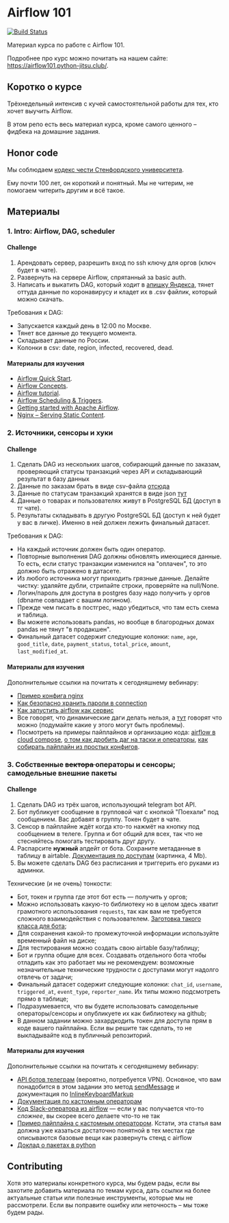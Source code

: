 # Airflow 101

[![Build Status](https://travis-ci.org/python-jitsu/airflow101.svg?branch=master)](https://travis-ci.org/python-jitsu/airflow101)

Материал курса по работе с Airflow 101.

Подробнее про курс можно почитать на нашем сайте: <https://airflow101.python-jitsu.club/>.

## Коротко о курсе

Трёхнедельный интенсив с кучей самостоятельной работы для тех, кто
хочет выучить Airflow.

В этом репо есть весь материал курса, кроме самого ценного – фидбека
на домашние задания.

## Honor code

Мы соблюдаем
[кодекс чести Стенфордского университета](https://communitystandards.stanford.edu/policies-and-guidance/honor-code).

Ему почти 100 лет, он короткий и понятный. Мы не читерим, не помогаем
читерить другим и всё такое.

## Материалы

### 1. Intro: Airflow, DAG, scheduler

#### Challenge

1. Арендовать сервер, разрешить вход по ssh ключу для оргов (ключ будет в чате).
1. Развернуть на сервере Airflow, спрятанный за basic auth.
1. Написать и выкатить DAG, который ходит в
  [апишку Яндекса](https://yastat.net/s3/milab/2020/covid19-stat/data/data_struct_10.json?v=timestamp),
  тянет оттуда данные по коронавирусу и кладет их в .csv файлик, который можно скачать.

Требования к DAG:

- Запускается каждый день в 12:00 по Москве.
- Тянет все данные до текущего момента.
- Складывает данные по России.
- Колонки в csv: date, region, infected, recovered, dead.

#### Материалы для изучения

- [Airflow Quick Start](https://airflow.apache.org/docs/stable/start.html).
- [Airflow Concepts](https://airflow.apache.org/docs/stable/concepts.html).
- [Airflow tutorial](https://airflow.apache.org/docs/stable/tutorial.html).
- [Airflow Scheduling & Triggers](https://airflow.apache.org/docs/stable/scheduler.html).
- [Getting started with Apache Airflow](https://towardsdatascience.com/getting-started-with-apache-airflow-df1aa77d7b1b).
- [Nginx – Serving Static Content](https://docs.nginx.com/nginx/admin-guide/web-server/serving-static-content/).

### 2. Источники, сенсоры и хуки

#### Challenge

1. Сделать DAG из нескольких шагов, собирающий данные по заказам, проверяющий
   статусы транзакций через API и складывающий результат в базу данных
1. Данные по заказам брать в виде csv-файла
   [отсюда](https://airflow101.python-jitsu.club/orders.csv)
1. Данные по статусам транзакций хранятся в виде json
   [тут](https://api.jsonbin.io/b/5ed7391379382f568bd22822)
1. Данные о товарах и пользователях живут в PostgreSQL БД (доступ в тг чате).
1. Результаты складывать в другую PostgreSQL БД (доступ к ней будет у вас в
   личке). Именно в ней должен лежить финальный датасет.

Требования к DAG:

- На каждый источник должен быть один оператор.
- Повторные выполнения DAG должны обновлять имеющиеся данные. То есть,
  если статус транзакции изменился на "оплачен", то это должно быть
  отражено в датасете.
- Из любого источника могут приходить грязные данные. Делайте чистку:
  удаляйте дубли, стрипайте строки, проверяйте на null/None.
- Логин/пароль для доступа в postgres базу надо получить у оргов
  (dbname совпадает с вашим логином).
- Прежде чем писать в постгрес, надо убедиться, что там есть схема
  и таблица.
- Вы можете использовать pandas, но вообще в благородных домах
  pandas не тянут "в продакшен".
- Финальный датасет содержит следующие колонки: `name`, `age`,
  `good_title`, `date`, `payment_status`, `total_price`, `amount`, `last_modified_at`.

#### Материалы для изучения

Дополнительные ссылки на почитать к сегодняшнему вебинару:

- [Пример конфига nginx](https://airflow.apache.org/docs/stable/howto/run-behind-proxy.html)
- [Как безопасно хранить пароли в connection](https://airflow.apache.org/docs/stable/howto/secure-connections.html)
- [Как запустить airflow как сервис](https://airflow.apache.org/docs/stable/howto/run-with-systemd.html)
- Все говорят, что динамические даги делать нельзя, а
  [тут](https://blog.pythian.com/creating-dynamic-tasks-using-apache-airflow/)
  говорят что можно (подумайте какие у этого могут быть проблемы).
- Посмотреть на примеры пайплайнов и организацию кода:
  [airflow в cloud compose](https://blog.freetrade.io/how-we-simplified-our-data-pipeline-54f377fad3c),
  [о том как дробить даг на таски и операторы](https://gtoonstra.github.io/etl-with-airflow/platform.html),
  [как собирать пайплайн из простых конфигов](https://humansofdata.atlan.com/2018/08/airflow-meta-data-engineering-disha/).

### 3. Собственные <s>вектора </s> операторы и сенсоры; самодельные внешние пакеты

#### Challenge

1. Сделать DAG из трёх шагов, использующий telegram bot API.
1. Бот публикует сообщение в групповой чат с кнопкой "Поехали" под сообщением.
   Вас добавят в группу. Токен будет в чате.
1. Сенсор в пайплайне ждёт когда кто-то нажмёт на кнопку под сообщением в телеге.
   Группа и бот общий для всех, так что не стесняйтесь помогать
   тестировать друг другу.
1. Распарсите **нужный** апдейт от бота. Сохраните метаданные
   в таблицу в airtable.
   [Документация по доступам](img/w3-airtable-access.png)
   (картинка, 4 Mb).
1. Вы можете сделать DAG без расписания и триггерить его руками из админки.

Технические (и не очень) тонкости:

- Бот, токен и группа где этот бот есть &mdash; получить у оргов;
- Можно использовать какую-то библиотеку но в целом здесь
  хватит грамотного использования `requests`, так как вам
  не требуется сложного взаимодействия с пользователем.
  [Заготовка такого класса для бота](https://gist.github.com/cra/d3c01214b65db65cee5ffb8d6b7a0705);
- Для сохранения какой-то промежуточной информации используйте временный файл на диске;
- Для тестирования можно создать свою airtable базу/таблицу;
- Бот и группа общие для всех. Создавать отдельного бота чтобы отладить как это работает мы не рекомендуем:
  возможные незначительные технические трудности с доступами могут надолго отвлечь от задачи;
- Финальный датасет содержит следующие колонки:
  `chat_id`,
  `username`,
  `triggered_at`,
  `event_type`,
  `reporter_name`.
  Их типы можно подсмотреть прямо в таблице;
- Подразумевается, что вы будете использовать самодельные операторы/сенсоры и опубликуете их как библиотеку на github;
- В данном задании можно захардкодить токен для доступа прям в коде вашего пайплайна.
  Если вы решите так сделать, то не выкладывайте код в публичный репозиторий.

#### Материалы для изучения

Дополнительные ссылки на почитать к сегодняшнему вебинару:

- [API ботов телеграм](https://core.telegram.org/bots/api) (вероятно, потребуется VPN).
  Основное, что вам понадобится в этом задании это метод [sendMessage](https://core.telegram.org/bots/api#sendmessage)
  и документация по [InlineKeyboardMarkup](https://core.telegram.org/bots/api#inlinekeyboardmarkup)
- [Документация по кастомным операторам](https://airflow.apache.org/docs/stable/howto/custom-operator.html)
- [Код Slack-оператора из airflow](https://github.com/apache/airflow/blob/master/airflow/providers/slack/operators/slack.py)
  &mdash; если у вас получается что-то _сложнее_, вы скорее всего делаете что-то не так
- [Пример пайплайна с кастомным оператором](https://technofob.com/2019/05/30/get-started-developing-workflows-with-apache-airflow/).
  Кстати, эта статья вам должна уже казаться достаточно понятной в тех местах где описываются
  базовые вещи как развернуть стенд с airflow
- [Доклад о пакетах в python](https://www.youtube.com/watch?v=yLyW3s1vvUI&list=PLRdS-n5seLRrFxA3PDP0JRz7wRLGJ-xu0&index=14)

## Contributing

Хотя это материалы конкретного курса, мы будем рады, если вы захотите добавить
материала по темам курса, дать ссылки на более актуальные статьи или полезные
инструменты, которые мы не рассмотрели. Если вы поправите ошибку или неточность –
мы тоже будем рады.
